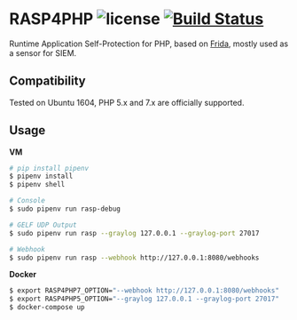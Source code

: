 # RASP4PHP   ![license](https://img.shields.io/github/license/idaifish/rasp4php.svg) [![Build Status](https://travis-ci.com/idaifish/rasp4php.svg?branch=master)](https://travis-ci.com/idaifish/rasp4php)

Runtime Application Self-Protection for PHP, based on [Frida](https://www.frida.re), mostly used as a sensor for SIEM.


## Compatibility

Tested on Ubuntu 1604, PHP 5.x and 7.x are officially supported.


## Usage

**VM**

```bash
# pip install pipenv
$ pipenv install
$ pipenv shell

# Console
$ sudo pipenv run rasp-debug

# GELF UDP Output
$ sudo pipenv run rasp --graylog 127.0.0.1 --graylog-port 27017

# Webhook
$ sudo pipenv run rasp --webhook http://127.0.0.1:8080/webhooks
```

**Docker**

```bash
$ export RASP4PHP7_OPTION="--webhook http://127.0.0.1:8080/webhooks"
$ export RASP4PHP5_OPTION="--graylog 127.0.0.1 --graylog-port 27017"
$ docker-compose up
```
